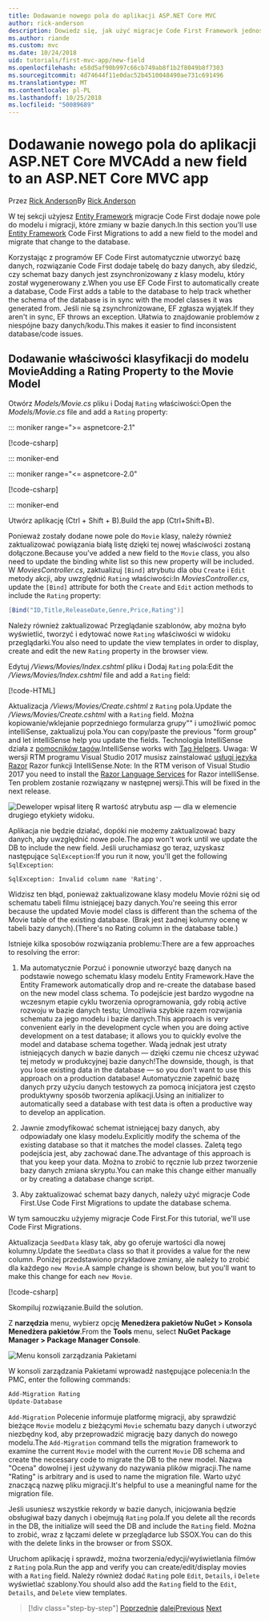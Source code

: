 ```yaml
---
title: Dodawanie nowego pola do aplikacji ASP.NET Core MVC
author: rick-anderson
description: Dowiedz się, jak użyć migracje Code First Framework jednostki Dodawanie nowego pola do modelu, i przeprowadzić migrację tej zmiany do bazy danych.
ms.author: riande
ms.custom: mvc
ms.date: 10/24/2018
uid: tutorials/first-mvc-app/new-field
ms.openlocfilehash: e58d5af90b997c66cb749ab8f1b2f8049b8f7303
ms.sourcegitcommit: 4d74644f11e0dac52b4510048490ae731c691496
ms.translationtype: MT
ms.contentlocale: pl-PL
ms.lasthandoff: 10/25/2018
ms.locfileid: "50089689"
---
```

# <a name="add-a-new-field-to-an-aspnet-core-mvc-app"></a><span data-ttu-id="e1408-103">Dodawanie nowego pola do aplikacji ASP.NET Core MVC</span><span class="sxs-lookup"><span data-stu-id="e1408-103">Add a new field to an ASP.NET Core MVC app</span></span>

<span data-ttu-id="e1408-104">Przez [Rick Anderson](https://twitter.com/RickAndMSFT)</span><span class="sxs-lookup"><span data-stu-id="e1408-104">By [Rick Anderson](https://twitter.com/RickAndMSFT)</span></span>

<span data-ttu-id="e1408-105">W tej sekcji użyjesz [Entity Framework](/ef/core/get-started/aspnetcore/new-db) migracje Code First dodaje nowe pole do modelu i migracji, które zmiany w bazie danych.</span><span class="sxs-lookup"><span data-stu-id="e1408-105">In this section you'll use [Entity Framework](/ef/core/get-started/aspnetcore/new-db) Code First Migrations to add a new field to the model and migrate that change to the database.</span></span>

<span data-ttu-id="e1408-106">Korzystając z programów EF Code First automatycznie utworzyć bazę danych, rozwiązanie Code First dodaje tabelę do bazy danych, aby śledzić, czy schemat bazy danych jest zsynchronizowany z klasy modelu, który został wygenerowany z.</span><span class="sxs-lookup"><span data-stu-id="e1408-106">When you use EF Code First to automatically create a database, Code First adds a table to the database to help track whether the schema of the database is in sync with the model classes it was generated from.</span></span> <span data-ttu-id="e1408-107">Jeśli nie są zsynchronizowane, EF zgłasza wyjątek.</span><span class="sxs-lookup"><span data-stu-id="e1408-107">If they aren't in sync, EF throws an exception.</span></span> <span data-ttu-id="e1408-108">Ułatwia to znajdowanie problemów z niespójne bazy danych/kodu.</span><span class="sxs-lookup"><span data-stu-id="e1408-108">This makes it easier to find inconsistent database/code issues.</span></span>

## <a name="adding-a-rating-property-to-the-movie-model"></a><span data-ttu-id="e1408-109">Dodawanie właściwości klasyfikacji do modelu Movie</span><span class="sxs-lookup"><span data-stu-id="e1408-109">Adding a Rating Property to the Movie Model</span></span>

<span data-ttu-id="e1408-110">Otwórz *Models/Movie.cs* pliku i Dodaj `Rating` właściwości:</span><span class="sxs-lookup"><span data-stu-id="e1408-110">Open the *Models/Movie.cs* file and add a `Rating` property:</span></span>

::: moniker range=">= aspnetcore-2.1"

[!code-csharp[](~/tutorials/first-mvc-app/start-mvc/sample/MvcMovie21/Models/MovieDateRating.cs?highlight=13&name=snippet)]

::: moniker-end

::: moniker range="<= aspnetcore-2.0"

[!code-csharp[](~/tutorials/first-mvc-app/start-mvc/sample/MvcMovie/Models/MovieDateRating.cs?highlight=11&range=7-18)]

::: moniker-end

<span data-ttu-id="e1408-111">Utwórz aplikację (Ctrl + Shift + B).</span><span class="sxs-lookup"><span data-stu-id="e1408-111">Build the app (Ctrl+Shift+B).</span></span>

<span data-ttu-id="e1408-112">Ponieważ zostały dodane nowe pole do `Movie` klasy, należy również zaktualizować powiązania białą listę dzięki tej nowej właściwości zostaną dołączone.</span><span class="sxs-lookup"><span data-stu-id="e1408-112">Because you've added a new field to the `Movie` class, you also need to update the binding white list so this new property will be included.</span></span> <span data-ttu-id="e1408-113">W *MoviesController.cs*, zaktualizuj `[Bind]` atrybutu dla obu `Create` i `Edit` metody akcji, aby uwzględnić `Rating` właściwości:</span><span class="sxs-lookup"><span data-stu-id="e1408-113">In *MoviesController.cs*, update the `[Bind]` attribute for both the `Create` and `Edit` action methods to include the `Rating` property:</span></span>

```csharp
[Bind("ID,Title,ReleaseDate,Genre,Price,Rating")]
   ```

<span data-ttu-id="e1408-114">Należy również zaktualizować Przeglądanie szablonów, aby można było wyświetlić, tworzyć i edytować nowe `Rating` właściwości w widoku przeglądarki.</span><span class="sxs-lookup"><span data-stu-id="e1408-114">You also need to update the view templates in order to display, create and edit the new `Rating` property in the browser view.</span></span>

<span data-ttu-id="e1408-115">Edytuj */Views/Movies/Index.cshtml* pliku i Dodaj `Rating` pola:</span><span class="sxs-lookup"><span data-stu-id="e1408-115">Edit the */Views/Movies/Index.cshtml* file and add a `Rating` field:</span></span>

[!code-HTML[](start-mvc/sample/MvcMovie/Views/Movies/IndexGenreRating.cshtml?highlight=17,39&range=24-64)]

<span data-ttu-id="e1408-116">Aktualizacja */Views/Movies/Create.cshtml* z `Rating` pola.</span><span class="sxs-lookup"><span data-stu-id="e1408-116">Update the */Views/Movies/Create.cshtml* with a `Rating` field.</span></span> <span data-ttu-id="e1408-117">Można kopiowanie/wklejanie poprzedniego formularza grupy"" i umożliwić pomoc intelliSense, zaktualizuj pola.</span><span class="sxs-lookup"><span data-stu-id="e1408-117">You can copy/paste the previous "form group" and let intelliSense help you update the fields.</span></span> <span data-ttu-id="e1408-118">Technologia IntelliSense działa z [pomocników tagów](xref:mvc/views/tag-helpers/intro).</span><span class="sxs-lookup"><span data-stu-id="e1408-118">IntelliSense works with [Tag Helpers](xref:mvc/views/tag-helpers/intro).</span></span> <span data-ttu-id="e1408-119">Uwaga: W wersji RTM programu Visual Studio 2017 musisz zainstalować [usługi języka Razor](https://marketplace.visualstudio.com/items?itemName=ms-madsk.RazorLanguageServices) Razor funkcji IntelliSense.</span><span class="sxs-lookup"><span data-stu-id="e1408-119">Note: In the RTM verison of Visual Studio 2017 you need to install the [Razor Language Services](https://marketplace.visualstudio.com/items?itemName=ms-madsk.RazorLanguageServices) for Razor intelliSense.</span></span> <span data-ttu-id="e1408-120">Ten problem zostanie rozwiązany w następnej wersji.</span><span class="sxs-lookup"><span data-stu-id="e1408-120">This will be fixed in the next release.</span></span>

![Deweloper wpisał literę R wartość atrybutu asp — dla w elemencie drugiego etykiety widoku.](new-field/_static/cr.png)

<span data-ttu-id="e1408-124">Aplikacja nie będzie działać, dopóki nie możemy zaktualizować bazy danych, aby uwzględnić nowe pole.</span><span class="sxs-lookup"><span data-stu-id="e1408-124">The app won't work until we update the DB to include the new field.</span></span> <span data-ttu-id="e1408-125">Jeśli uruchamiasz go teraz, uzyskasz następujące `SqlException`:</span><span class="sxs-lookup"><span data-stu-id="e1408-125">If you run it now, you'll get the following `SqlException`:</span></span>

`SqlException: Invalid column name 'Rating'.`

<span data-ttu-id="e1408-126">Widzisz ten błąd, ponieważ zaktualizowane klasy modelu Movie różni się od schematu tabeli filmu istniejącej bazy danych.</span><span class="sxs-lookup"><span data-stu-id="e1408-126">You're seeing this error because the updated Movie model class is different than the schema of the Movie table of the existing database.</span></span> <span data-ttu-id="e1408-127">(Brak jest żadnej kolumny ocenę w tabeli bazy danych).</span><span class="sxs-lookup"><span data-stu-id="e1408-127">(There's no Rating column in the database table.)</span></span>

<span data-ttu-id="e1408-128">Istnieje kilka sposobów rozwiązania problemu:</span><span class="sxs-lookup"><span data-stu-id="e1408-128">There are a few approaches to resolving the error:</span></span>

1. <span data-ttu-id="e1408-129">Ma automatycznie Porzuć i ponownie utworzyć bazę danych na podstawie nowego schematu klasy modelu Entity Framework.</span><span class="sxs-lookup"><span data-stu-id="e1408-129">Have the Entity Framework automatically drop and re-create the database based on the new model class schema.</span></span> <span data-ttu-id="e1408-130">To podejście jest bardzo wygodne na wczesnym etapie cyklu tworzenia oprogramowania, gdy robią active rozwoju w bazie danych testu; Umożliwia szybkie razem rozwijania schematu za jego modelu i bazie danych.</span><span class="sxs-lookup"><span data-stu-id="e1408-130">This approach is very convenient early in the development cycle when you are doing active development on a test database; it allows you to quickly evolve the model and database schema together.</span></span> <span data-ttu-id="e1408-131">Wadą jednak jest utraty istniejących danych w bazie danych — dzięki czemu nie chcesz używać tej metody w produkcyjnej bazie danych!</span><span class="sxs-lookup"><span data-stu-id="e1408-131">The downside, though, is that you lose existing data in the database — so you don't want to use this approach on a production database!</span></span> <span data-ttu-id="e1408-132">Automatycznie zapełnić bazę danych przy użyciu danych testowych za pomocą inicjatora jest często produktywny sposób tworzenia aplikacji.</span><span class="sxs-lookup"><span data-stu-id="e1408-132">Using an initializer to automatically seed a database with test data is often a productive way to develop an application.</span></span>

2. <span data-ttu-id="e1408-133">Jawnie zmodyfikować schemat istniejącej bazy danych, aby odpowiadały one klasy modelu.</span><span class="sxs-lookup"><span data-stu-id="e1408-133">Explicitly modify the schema of the existing database so that it matches the model classes.</span></span> <span data-ttu-id="e1408-134">Zaletą tego podejścia jest, aby zachować dane.</span><span class="sxs-lookup"><span data-stu-id="e1408-134">The advantage of this approach is that you keep your data.</span></span> <span data-ttu-id="e1408-135">Można to zrobić to ręcznie lub przez tworzenie bazy danych zmiana skryptu.</span><span class="sxs-lookup"><span data-stu-id="e1408-135">You can make this change either manually or by creating a database change script.</span></span>

3. <span data-ttu-id="e1408-136">Aby zaktualizować schemat bazy danych, należy użyć migracje Code First.</span><span class="sxs-lookup"><span data-stu-id="e1408-136">Use Code First Migrations to update the database schema.</span></span>

<span data-ttu-id="e1408-137">W tym samouczku użyjemy migracje Code First.</span><span class="sxs-lookup"><span data-stu-id="e1408-137">For this tutorial, we'll use Code First Migrations.</span></span>

<span data-ttu-id="e1408-138">Aktualizacja `SeedData` klasy tak, aby go oferuje wartości dla nowej kolumny.</span><span class="sxs-lookup"><span data-stu-id="e1408-138">Update the `SeedData` class so that it provides a value for the new column.</span></span> <span data-ttu-id="e1408-139">Poniżej przedstawiono przykładowe zmiany, ale należy to zrobić dla każdego `new Movie`.</span><span class="sxs-lookup"><span data-stu-id="e1408-139">A sample change is shown below, but you'll want to make this change for each `new Movie`.</span></span>

[!code-csharp[](start-mvc/sample/MvcMovie/Models/SeedDataRating.cs?name=snippet1&highlight=6)]

<span data-ttu-id="e1408-140">Skompiluj rozwiązanie.</span><span class="sxs-lookup"><span data-stu-id="e1408-140">Build the solution.</span></span>

<span data-ttu-id="e1408-141">Z **narzędzia** menu, wybierz opcję **Menedżera pakietów NuGet > Konsola Menedżera pakietów**.</span><span class="sxs-lookup"><span data-stu-id="e1408-141">From the **Tools** menu, select **NuGet Package Manager > Package Manager Console**.</span></span>

  ![Menu konsoli zarządzania Pakietami](adding-model/_static/pmc.png)

<span data-ttu-id="e1408-143">W konsoli zarządzania Pakietami wprowadź następujące polecenia:</span><span class="sxs-lookup"><span data-stu-id="e1408-143">In the PMC, enter the following commands:</span></span>

```powershell
Add-Migration Rating
Update-Database
```

<span data-ttu-id="e1408-144">`Add-Migration` Polecenie informuje platformę migracji, aby sprawdzić bieżące `Movie` modelu z bieżącymi `Movie` schematu bazy danych i utworzyć niezbędny kod, aby przeprowadzić migrację bazy danych do nowego modelu.</span><span class="sxs-lookup"><span data-stu-id="e1408-144">The `Add-Migration` command tells the migration framework to examine the current `Movie` model with the current `Movie` DB schema and create the necessary code to migrate the DB to the new model.</span></span> <span data-ttu-id="e1408-145">Nazwa "Ocena" dowolnej i jest używany do nazywania plików migracji.</span><span class="sxs-lookup"><span data-stu-id="e1408-145">The name "Rating" is arbitrary and is used to name the migration file.</span></span> <span data-ttu-id="e1408-146">Warto użyć znaczącą nazwę pliku migracji.</span><span class="sxs-lookup"><span data-stu-id="e1408-146">It's helpful to use a meaningful name for the migration file.</span></span>

<span data-ttu-id="e1408-147">Jeśli usuniesz wszystkie rekordy w bazie danych, inicjowania będzie obsługiwał bazy danych i obejmują `Rating` pola.</span><span class="sxs-lookup"><span data-stu-id="e1408-147">If you delete all the records in the DB, the initialize will seed the DB and include the `Rating` field.</span></span> <span data-ttu-id="e1408-148">Można to zrobić, wraz z łączami delete w przeglądarce lub SSOX.</span><span class="sxs-lookup"><span data-stu-id="e1408-148">You can do this with the delete links in the browser or from SSOX.</span></span>

<span data-ttu-id="e1408-149">Uruchom aplikację i sprawdź, można tworzenia/edycji/wyświetlania filmów z `Rating` pola.</span><span class="sxs-lookup"><span data-stu-id="e1408-149">Run the app and verify you can create/edit/display movies with a `Rating` field.</span></span> <span data-ttu-id="e1408-150">Należy również dodać `Rating` pole `Edit`, `Details`, i `Delete` wyświetlać szablony.</span><span class="sxs-lookup"><span data-stu-id="e1408-150">You should also add the `Rating` field to the `Edit`, `Details`, and `Delete` view templates.</span></span>

> [!div class="step-by-step"]
> <span data-ttu-id="e1408-151">[Poprzednie](search.md)
> [dalej](validation.md)</span><span class="sxs-lookup"><span data-stu-id="e1408-151">[Previous](search.md)
[Next](validation.md)</span></span>  
